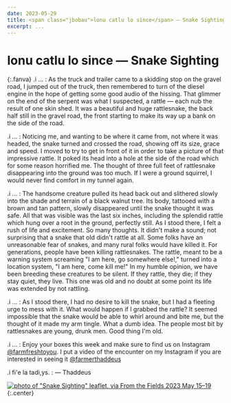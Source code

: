 ```yaml
---
date: 2023-05-29
title: <span class="jbobau">lonu catlu lo since</span> — Snake Sighting
excerpt: ...
---
```


# <span class="jbobau">lonu catlu lo since</span> — Snake Sighting

{:.fanva}
.i ...
: As the truck and trailer came to a skidding stop on the gravel road, I jumped out of the truck, then remembered to turn of the diesel engine in the hope of getting some good audio of the hissing. That glimmer on the end of the serpent was what I suspected, a rattle — each nub the result of one skin shed. It was a beautiful and huge rattlesnake, the back half still in the gravel road, the front starting to make its way up a bank on the side of the road.

.i ...
: Noticing me, and wanting to be where it came from, not where it was headed, the snake turned and crossed the road, showing off its size, grace and speed. I moved to try to get in front of it in order to take a picture of that impressive rattle. It poked its head into a hole at the side of the road which for some reason horrified me. The thought of three full feet of rattlesnake disappearing into the ground was too much. If I were a ground squirrel, I would never find comfort in my tunnel again.

.i ...
: The handsome creature pulled its head back out and slithered slowly into the shade and terrain of a black walnut tree. Its body, tattooed with a brown and tan pattern, slowly disappeared until the snake thought it was safe. All that was visible was the last six inches, including the splendid rattle which hung over a root in the ground, perfectly still. As I stood there, I felt a rush of life and excitement. So many thoughts. It didn't make a sound; not surprising that a snake that old didn't rattle at all. Some folks have an unreasonable fear of snakes, and many rural folks would have killed it. For generations, people have been killing rattlesnakes. The rattle, meant to be a warning system screaming "I am here, go somewhere else!," turned into a location system, "I am here, come kill me!" In my humble opinion, we have been breeding these creatures to be silent. If they rattle, they die; if they stay quiet, they live. This one was old and no doubt at some point its life was extended by not rattling.

.i ...
: As I stood there, I had no desire to kill the snake, but I had a fleeting urge to mess with it. What would happen if I grabbed the rattle? It seemed impossible that the snake would be able to whirl around and bite me, but the thought of it made my arm tingle. What a dumb idea. The people most bit by rattlesnakes are young, drunk men. Good thing I'm old.

.i ...
: Enjoy your boxes this week and make sure to find us on Instagram [@farmfreshtoyou]. I put a video of the encounter on my Instagram if you are interested in seeing it [@farmerthaddeus]

.i fi'e la tadi,ys.
: — Thaddeus

[![photo of "Snake Sighting" leaflet, via _From the Fields_ 2023 May 15–19](https://i.imgur.com/R4EMemml.jpg)](https://i.imgur.com/R4EMemm.jpg)
{:.center}

[@farmerthaddeus]: https://instagram.com/farmerthaddeus
[@farmfreshtoyou]: https://instagram.com/farmfreshtoyou

